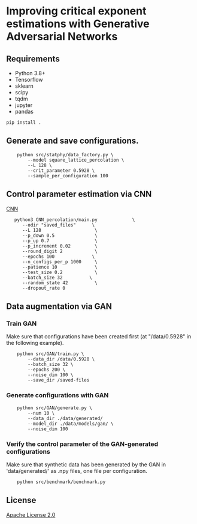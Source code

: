 # Improving critical exponent estimations with Generative Adversarial Networks

## Requirements

* Python 3.8+
* Tensorflow
* sklearn
* scipy
* tqdm
* jupyter
* pandas

```shell
pip install .

```
## Generate and save configurations.

```shell
    python src/statphy/data_factory.py \
        --model square_lattice_percolation \
        --L 128 \
        --crit_parameter 0.5928 \
        --sample_per_configuration 100
```

## Control parameter estimation via CNN

[CNN](https://drive.google.com/file/d/1672V_ZPCHSVUohgRHw1nHLROkyo8_rJI/view?usp=sharing)

 ```shell
    python3 CNN_percolation/main.py             \
       --odir "saved_files"      \
       --L 128                    \
       --p_down 0.5               \
       --p_up 0.7                 \
       --p_increment 0.02         \
       --round_digit 2            \
       --epochs 100              \
       --n_configs_per_p 1000     \
       --patience 10              \
       --test_size 0.2            \
       --batch_size 32          \
       --random_state 42          \
       --dropout_rate 0          
 ```

## Data augmentation via GAN

### Train GAN

Make sure that configurations have been created first (at "/data/0.5928" in the following example).

```shell
    python src/GAN/train.py \
        --data_dir /data/0.5928 \
        --batch_size 32 \
        --epochs 200 \
        --noise_dim 100 \
        --save_dir /saved-files
``` 

### Generate configurations with GAN

```shell
    python src/GAN/generate.py \
        --num 10 \
        --data_dir ./data/generated/
        --model_dir ./data/models/gan/ \
        --noise_dim 100
```

### Verify the control parameter of the GAN-generated configurations

Make sure that synthetic data has been generated by the GAN in 'data/generated/' as .npy files, one file per configuration.

```shell
    python src/benchmark/benchmark.py
```

## License
[Apache License 2.0](https://github.com/bisonai/mobilenetv3-tensorflow/blob/master/LICENSE)
